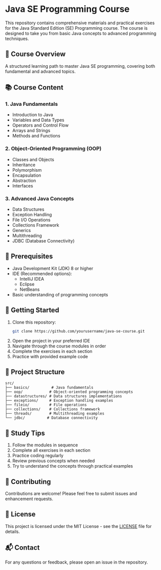 # Java SE Programming Course

This repository contains comprehensive materials and practical exercises for the Java Standard Edition (SE) Programming course. The course is designed to take you from basic Java concepts to advanced programming techniques.

## 🎯 Course Overview

A structured learning path to master Java SE programming, covering both fundamental and advanced topics.

## 📚 Course Content

### 1. Java Fundamentals
- Introduction to Java
- Variables and Data Types
- Operators and Control Flow
- Arrays and Strings
- Methods and Functions

### 2. Object-Oriented Programming (OOP)
- Classes and Objects
- Inheritance
- Polymorphism
- Encapsulation
- Abstraction
- Interfaces

### 3. Advanced Java Concepts
- Data Structures
- Exception Handling
- File I/O Operations
- Collections Framework
- Generics
- Multithreading
- JDBC (Database Connectivity)

## 🔧 Prerequisites

- Java Development Kit (JDK) 8 or higher
- IDE (Recommended options):
  - IntelliJ IDEA
  - Eclipse
  - NetBeans
- Basic understanding of programming concepts

## 🚀 Getting Started

1. Clone this repository:
   ```bash
   git clone https://github.com/yourusername/java-se-course.git
   ```
2. Open the project in your preferred IDE
3. Navigate through the course modules in order
4. Complete the exercises in each section
5. Practice with provided example code

## 📂 Project Structure

```
src/
├── basics/          # Java fundamentals
├── oop/            # Object-oriented programming concepts
├── datastructures/ # Data structures implementations
├── exceptions/     # Exception handling examples
├── fileio/         # File operations
├── collections/    # Collections framework
├── threads/        # Multithreading examples
└── jdbc/          # Database connectivity
```

## 📝 Study Tips

1. Follow the modules in sequence
2. Complete all exercises in each section
3. Practice coding regularly
4. Review previous concepts when needed
5. Try to understand the concepts through practical examples

## 🤝 Contributing

Contributions are welcome! Please feel free to submit issues and enhancement requests.

## 📄 License

This project is licensed under the MIT License - see the [LICENSE](LICENSE) file for details.

## 📬 Contact

For any questions or feedback, please open an issue in the repository.
